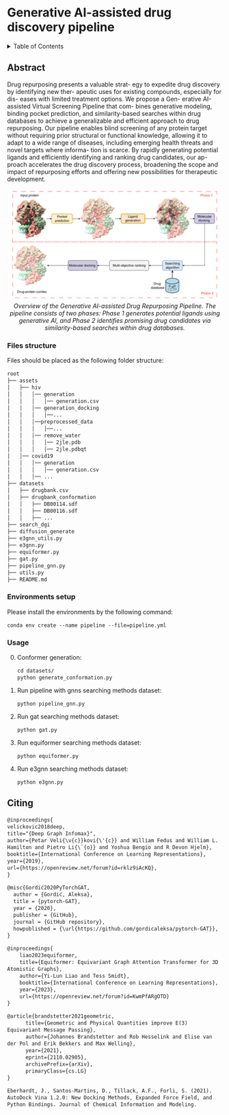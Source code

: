 <!-- PAPER TITLE -->

# Generative AI-assisted drug discovery pipeline

<!-- TABLE OF CONTENTS -->

<details>
  <summary>Table of Contents</summary>
  <ol>
    <li><a href="#abstract">Abstract</a></li>
    <li><a href="#filestructure">Files structure</a></li>
    <li><a href="#environmentsetup">Environments setup</a></li>
    <li><a href="#citing">Citing</a></li>
  </ol>
</details>

<!-- ABSTRACT -->

## Abstract

 Drug repurposing presents a valuable strat-
egy to expedite drug discovery by identifying new ther-
apeutic uses for existing compounds, especially for dis-
eases with limited treatment options. We propose a Gen-
erative AI-assisted Virtual Screening Pipeline that com-
bines generative modeling, binding pocket prediction, and
similarity-based searches within drug databases to achieve
a generalizable and efficient approach to drug repurposing.
Our pipeline enables blind screening of any protein target
without requiring prior structural or functional knowledge,
allowing it to adapt to a wide range of diseases, including
emerging health threats and novel targets where informa-
tion is scarce. By rapidly generating potential ligands and
efficiently identifying and ranking drug candidates, our ap-
proach accelerates the drug discovery process, broadening
the scope and impact of repurposing efforts and offering
new possibilities for therapeutic development. 

<p align="center">
   <img src="assets/images/pipeline.png" data-canonical-src="assets/images/pipeline.png" width="600"/><br/>
   <i>Overview of the Generative AI-assisted Drug Repurposing Pipeline. The pipeline consists of two phases: Phase 1
generates potential ligands using generative AI, and Phase 2 identifies promising drug candidates via similarity-based searches
within drug databases.</i>
 </p>

### Files structure
Files should be placed as the following folder structure:

```
root
├── assets
│   ├── hiv
│   │   │── generation
│   │   │   │── generation.csv
│   │   │── generation_docking
│   │   │   │──...
│   │   │──preprocessed_data
│   │   │   │──...
│   │   │── remove_water
│   │   │   │── 2jle.pdb
│   │   │   │── 2jle.pdbqt
│   │── covid19
│   │   │── generation
│   │   │   │── generation.csv
│   │   │── ...
├── datasets
│   ├── drugbank.csv
│   ├── drugbank_conformation
│   │   ├── DB00114.sdf
│   │   ├── DB00116.sdf
│   │   ├── ...
├── search_dgi
├── diffusion_generate
├── e3gnn_utils.py
├── e3gnn.py
├── equiformer.py
├── gat.py
├── pipeline_gnn.py
├── utils.py
├── README.md
```
### Environments setup
Please install the environments by the following command:
```
conda env create --name pipeline --file=pipeline.yml
```
### Usage
0. Conformer generation:
    ```
    cd datasets/
    python generate_conformation.py
    ```
1. Run pipeline with gnns searching methods dataset:
    ```
    python pipeline_gnn.py
    ```

2. Run gat searching methods dataset:
    ```
    python gat.py
    ```
3. Run equiformer searching methods dataset:
    ```
    python equiformer.py
    ```
4. Run e3gnn searching methods dataset:
    ```
    python e3gnn.py
    ```

<!-- CITING -->

## Citing

```
@inproceedings{
velickovic2018deep,
title="{Deep Graph Infomax}",
author={Petar Veli{\v{c}}kovi{\'{c}} and William Fedus and William L. Hamilton and Pietro Li{\`{o}} and Yoshua Bengio and R Devon Hjelm},
booktitle={International Conference on Learning Representations},
year={2019},
url={https://openreview.net/forum?id=rklz9iAcKQ},
}
```
```
@misc{Gordić2020PyTorchGAT,
  author = {Gordić, Aleksa},
  title = {pytorch-GAT},
  year = {2020},
  publisher = {GitHub},
  journal = {GitHub repository},
  howpublished = {\url{https://github.com/gordicaleksa/pytorch-GAT}},
}
```
```
@inproceedings{
    liao2023equiformer,
    title={Equiformer: Equivariant Graph Attention Transformer for 3D Atomistic Graphs},
    author={Yi-Lun Liao and Tess Smidt},
    booktitle={International Conference on Learning Representations},
    year={2023},
    url={https://openreview.net/forum?id=KwmPfARgOTD}
}
```
```
@article{brandstetter2021geometric,
      title={Geometric and Physical Quantities improve E(3) Equivariant Message Passing},
      author={Johannes Brandstetter and Rob Hesselink and Elise van der Pol and Erik Bekkers and Max Welling},
      year={2021},
      eprint={2110.02905},
      archivePrefix={arXiv},
      primaryClass={cs.LG}
}
```
```
Eberhardt, J., Santos-Martins, D., Tillack, A.F., Forli, S. (2021). AutoDock Vina 1.2.0: New Docking Methods, Expanded Force Field, and Python Bindings. Journal of Chemical Information and Modeling.
```
